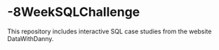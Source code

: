 # -8WeekSQLChallenge
This repository includes interactive SQL case studies from the website DataWithDanny.
